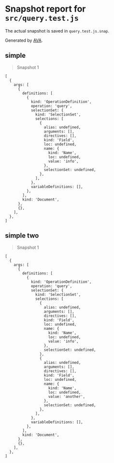 # Snapshot report for `src/query.test.js`

The actual snapshot is saved in `query.test.js.snap`.

Generated by [AVA](https://avajs.dev).

## simple

> Snapshot 1

    [
      {
        args: [
          {
            definitions: [
              {
                kind: 'OperationDefinition',
                operation: 'query',
                selectionSet: {
                  kind: 'SelectionSet',
                  selections: [
                    {
                      alias: undefined,
                      arguments: [],
                      directives: [],
                      kind: 'Field',
                      loc: undefined,
                      name: {
                        kind: 'Name',
                        loc: undefined,
                        value: 'info',
                      },
                      selectionSet: undefined,
                    },
                  ],
                },
                variableDefinitions: [],
              },
            ],
            kind: 'Document',
          },
          {},
        ],
      },
    ]

## simple two

> Snapshot 1

    [
      {
        args: [
          {
            definitions: [
              {
                kind: 'OperationDefinition',
                operation: 'query',
                selectionSet: {
                  kind: 'SelectionSet',
                  selections: [
                    {
                      alias: undefined,
                      arguments: [],
                      directives: [],
                      kind: 'Field',
                      loc: undefined,
                      name: {
                        kind: 'Name',
                        loc: undefined,
                        value: 'info',
                      },
                      selectionSet: undefined,
                    },
                    {
                      alias: undefined,
                      arguments: [],
                      directives: [],
                      kind: 'Field',
                      loc: undefined,
                      name: {
                        kind: 'Name',
                        loc: undefined,
                        value: 'another',
                      },
                      selectionSet: undefined,
                    },
                  ],
                },
                variableDefinitions: [],
              },
            ],
            kind: 'Document',
          },
          {},
        ],
      },
    ]
